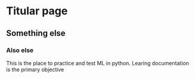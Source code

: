 # Titular page

## Something else

### Also else



This is the place to practice and test ML in python. Learing documentation is the primary objective
